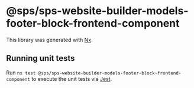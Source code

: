 # @sps/sps-website-builder-models-footer-block-frontend-component

This library was generated with [Nx](https://nx.dev).

## Running unit tests

Run `nx test @sps/sps-website-builder-models-footer-block-frontend-component` to execute the unit tests via [Jest](https://jestjs.io).
